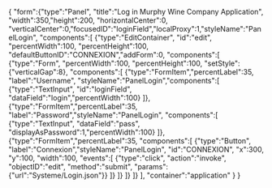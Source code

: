 {
"form":{"type":"Panel", "title":"Log in Murphy Wine Company Application", "width":350,"height":200, "horizontalCenter":0, "verticalCenter":0,"focusedID":"loginField","localProxy":1,"styleName":"PanelLogin",
"components":[
	{"type":"EditContainer", "id":"edit", "percentWidth":100, "percentHeight":100, "defaultButtonID":"CONNEXION","addForm":0,
	"components":[
		{"type":"Form", "percentWidth":100, "percentHeight":100, "setStyle":{"verticalGap":8},
		"components":[
			{"type":"FormItem","percentLabel":35, "label":"Username", "styleName":"PanelLogin","components":[
				{"type":"TextInput", "id":"loginField", "dataField":"login","percentWidth":100}
			]},
			{"type":"FormItem","percentLabel":35, "label":"Password","styleName":"PanelLogin", "components":[
				{"type":"TextInput", "dataField":"pass", "displayAsPassword":1,"percentWidth":100}
			]},
			{"type":"FormItem","percentLabel":35, "components":[
				{"type":"Button", "label":"Connexion","styleName":"PanelLogin", "id":"CONNEXION", "x":300, "y":100, "width":100, "events":[
					{"type":"click", "action":"invoke", "objectID":"edit", "method":"submit", "params":{"url":"Systeme/Login.json"}}
				]}
			]}
		]}
	]}
],
"container":"application"
}
}
